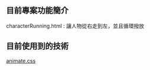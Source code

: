 ## 目前專案功能簡介

characterRunning.html : 讓人物從右走到左，並且循環撥放

## 目前使用到的技術

[animate.css](https://animate.style/)

